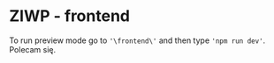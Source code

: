 # ZIWP - frontend

To run preview mode go to `'\frontend\'` and then type `'npm run dev'`.
Polecam się.
